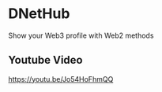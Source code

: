 # DNetHub

Show your Web3 profile with Web2 methods

## Youtube Video

https://youtu.be/Jo54HoFhmQQ
